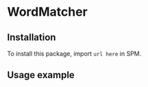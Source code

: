 # WordMatcher

## Installation

To install this package, import `url here` in SPM.

## Usage example


